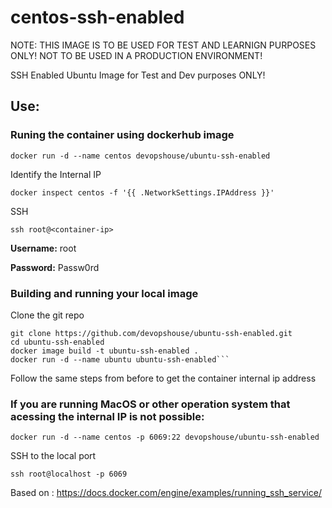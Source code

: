 # centos-ssh-enabled
NOTE: THIS IMAGE IS TO BE USED FOR TEST AND LEARNIGN PURPOSES ONLY! NOT TO BE USED IN A PRODUCTION ENVIRONMENT!

SSH Enabled Ubuntu Image for Test and Dev purposes ONLY!

## Use:

### Runing the container using dockerhub image

```docker run -d --name centos devopshouse/ubuntu-ssh-enabled```

Identify the Internal IP

```docker inspect centos -f '{{ .NetworkSettings.IPAddress }}'```

SSH

```ssh root@<container-ip>```

**Username:** root

**Password:** Passw0rd

### Building and running your local image
Clone the git repo

```
git clone https://github.com/devopshouse/ubuntu-ssh-enabled.git
cd ubuntu-ssh-enabled
docker image build -t ubuntu-ssh-enabled .
docker run -d --name ubuntu ubuntu-ssh-enabled```
```

Follow the same steps from before to get the container internal ip address

### If you are running MacOS or other operation system that acessing the internal IP is not possible:

```docker run -d --name centos -p 6069:22 devopshouse/ubuntu-ssh-enabled```

SSH to the local port

```ssh root@localhost -p 6069```


Based on : https://docs.docker.com/engine/examples/running_ssh_service/
